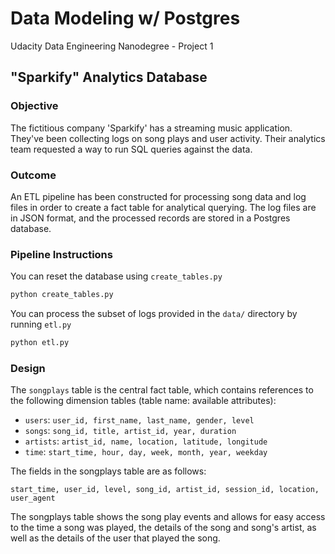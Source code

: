 # Data Modeling w/ Postgres
Udacity Data Engineering Nanodegree - Project 1

## "Sparkify" Analytics Database

### Objective
The fictitious company 'Sparkify' has a streaming music application. They've been collecting logs on song plays and user activity. Their analytics team requested a way to run SQL queries against the data.

### Outcome
An ETL pipeline has been constructed for processing song data and log files in order to create a fact table for analytical querying. The log files are in JSON format, and the processed records are stored in a Postgres database.

### Pipeline Instructions
You can reset the database using `create_tables.py`

```bash
python create_tables.py
```

You can process the subset of logs provided in the `data/` directory by running `etl.py`

```bash
python etl.py
```

### Design

The `songplays` table is the central fact table, which contains references to the following dimension tables (table name: available attributes):
- `users`: `user_id, first_name, last_name, gender, level`
- `songs`: `song_id, title, artist_id, year, duration`
- `artists`: `artist_id, name, location, latitude, longitude`
- `time`: `start_time, hour, day, week, month, year, weekday`

The fields in the songplays table are as follows:
```
start_time, user_id, level, song_id, artist_id, session_id, location, user_agent
```

The songplays table shows the song play events and allows for easy access to the time a song was played, the details of the song and song's artist, as well as the details of the user that played the song.